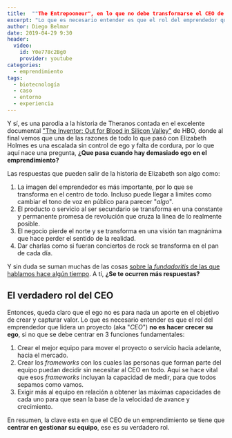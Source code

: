 ```yaml
---
title:  ""The Entrepooneur", en lo que no debe transformarse el CEO de un bioemprendimiento"
excerpt: "Lo que es necesario entender es que el rol del emprendedor que lidera un proyecto (aka "CEO") no es hacer crecer su ego, si no que se debe centrar en 3 funciones fundamentales."
author: Diego Belmar
date: 2019-04-29 9:30
header:
  video:
    id: Y0e778c2Bg0
    provider: youtube
categories:
  - emprendimiento
tags:
  - biotecnología
  - caso
  - entorno
  - experiencia
---
```


Y sí, es una parodia a la historia de Theranos contada en el excelente documental ["The Inventor: Out for Blood in Silicon Valley"](https://www.hbo.com/documentaries/the-inventor-out-for-blood-in-silicon-valley) de HBO, donde al final vemos que una de las razones de todo lo que pasó con Elizabeth Holmes es una escalada sin control de ego y falta de cordura, por lo que aquí nace una pregunta, **¿Que pasa cuando hay demasiado ego en el emprendimiento?** 

Las respuestas que pueden salir de la historia de Elizabeth son algo como:

1. La imagen del emprendedor es más importante, por lo que se transforma en el centro de todo. Incluso puede llegar a limites como cambiar el tono de voz en público para parecer "*algo*".
2. El producto o servicio al ser secundario se transforma en una constante y permanente promesa de revolución que cruza la linea de lo realmente posible.
3. El negocio pierde el norte y se transforma en una visión tan magnánima que hace perder el sentido de la realidad.
4. Dar charlas como si fueran conciertos de rock se transforma en el pan de cada día.

Y sin duda se suman muchas de las cosas [sobre la *fundadoritis* de las que hablamos hace algún tiempo](https://bioemprendedor.cl/2018/10/sindrome-fundador/). A tí, **¿Se te ocurren más respuestas?**

## El verdadero rol del CEO

Entonces, queda claro que el ego no es para nada un aporte en el objetivo de crear y capturar valor. Lo que es necesario entender es que el rol del emprendedor que lidera un proyecto (aka "*CEO*") **no es hacer crecer su ego**, si no que se debe centrar en 3 funciones fundamentales:

1. Crear el mejor equipo para mover el proyecto o servicio hacia adelante, hacia el mercado.
2. Crear los *frameworks* con los cuales las personas que forman parte del equipo puedan decidir sin necesitar al CEO en todo. Aquí se hace vital que esos *frameworks* incluyan la capacidad de medir, para que todos sepamos como vamos.
3. Exigir más al equipo en relación a obtener las máximas capacidades de cada uno para que sean la base de la velocidad de avance y crecimiento.

En resumen, la clave esta en que el CEO de un emprendimiento se tiene que **centrar en gestionar su equipo**, ese es su verdadero rol.